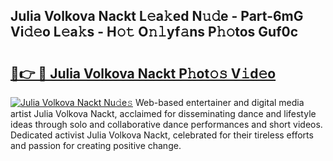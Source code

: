 ## Julia Volkova Nackt L𝚎a𝚔ed N𝚞𝚍e - Part-6mG Vi𝚍𝚎o L𝚎a𝚔s - H𝚘𝚝 O𝚗𝚕yf𝚊ns P𝚑𝚘tos Guf0c

# <h2><a href="http://kf50j9.oniu.top/?m=Julia+Volkova+Nackt">🔗👉 🔴 Julia Volkova Nackt P𝚑ot𝚘𝚜 V𝚒d𝚎o</a></h2>

[![Julia Volkova Nackt Nu𝚍e𝚜](https://i.imgur.com/0qMVB7G.gif)](http://kf50j9.oniu.top/?m=Julia+Volkova+Nackt)
Web-based entertainer and digital media artist Julia Volkova Nackt, acclaimed for disseminating dance and lifestyle ideas through solo and collaborative dance performances and short videos. Dedicated activist Julia Volkova Nackt, celebrated for their tireless efforts and passion for creating positive change.  
